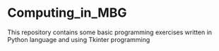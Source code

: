 # Computing_in_MBG
This repository contains some basic programming exercises written in Python language and using Tkinter programming
